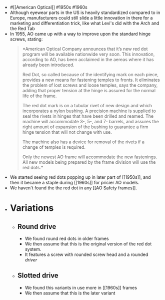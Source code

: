 - #[[American Optical]] #1950s #1960s
- Although eyewear parts in the US is heavily standardized compared to in Europe, manufacturers could still slide a little innovation in there for a marketing and differentiation trick, like what Levi's did with the Arch and the Red Tab
- In 1955, AO came up with a way to improve upon the standard hinge screws, stating:
  > *American Optical Company announces that it’s new red dot program will be available nationwide very soon. This innovation, according to AO, has been acclaimed in the aereas where it has already been introduced.
  >
  > Red Dot, so called because of the identifying mark on each piece, provides a new means for fastening temples to fronts. It eliminates the problem of lost screws and loose temples, says the company, adding that proper tension at the hinge is assured for the normal life of the frame.
  >
  > The red dot mark is on a tubular rivet of new design and which incorporates a nylon bushing. A precision machine is supplied to seal the rivets in hinges that have been drilled and reamed. The machine will accommodate 3-, 5-, and 7- barrels, and assures the right amount of expansion of the bushing to guarantee a firm hinge tension that will not change with use.
  >
  > The machine also has a device for removal of the rivets if a change of temples is required.
  >
  > Only the newest AO frame will accommodate the new fastenings.  All new models being prepared by the frame division will use the red dots.*
- We started seeing red dots popping up in later part of [[1950s]], and then it became a staple during [[1960s]] for pricier AO models.
- We haven't found the the red dot in any [[AO Safety frames]].
- # Variations
	- ## Round drive
		- We found round red dots in older frames
		- We then assume that this is the original version of the red dot system.
		- It features a screw with rounded screw head and a rounded *driver*
	- ## Slotted drive
		- We found this variants in use more in [[1960s]] frames
		- We then assume that this is the later variant